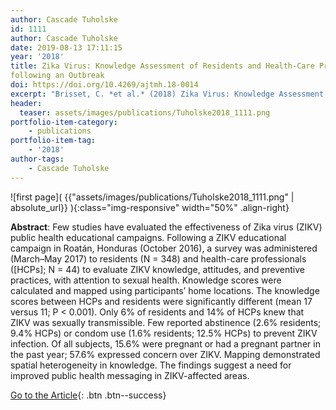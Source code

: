 ```yaml
---
author: Cascade Tuholske
id: 1111
author: Cascade Tuholske 
date: 2019-08-13 17:11:15   
year: '2018'
title: Zika Virus: Knowledge Assessment of Residents and Health-Care Providers in Roat ´an, Honduras,
following an Outbreak
doi: https://doi.org/10.4269/ajtmh.18-0014
excerpt: "Brisset, C. *et al.* (2018) Zika Virus: Knowledge Assessment of Residents and Health-Care Providers in Roatán, Honduras, following an Outbreak, doi:h10.4269/ajtmh.18-0014"
header:
  teaser: assets/images/publications/Tuholske2018_1111.png
portfolio-item-category:
    - publications
portfolio-item-tag:
    - '2018'
author-tags: 
    - Cascade Tuholske
---
```


![first page]( {{"assets/images/publications/Tuholske2018_1111.png" | absolute_url}} ){:class="img-responsive" width="50%" .align-right}

**Abstract**: Few studies have evaluated the effectiveness of Zika virus (ZIKV) public health educational campaigns. Following a ZIKV educational campaign in Roatán, Honduras (October 2016), a survey was administered (March–May 2017) to residents (N = 348) and health-care professionals ([HCPs]; N = 44) to evaluate ZIKV knowledge, attitudes, and preventive practices, with attention to sexual health. Knowledge scores were calculated and mapped using participants’ home locations. The knowledge scores between HCPs and residents were significantly different (mean 17 versus 11; P < 0.001). Only 6% of residents and 14% of HCPs knew that ZIKV was sexually transmissible. Few reported abstinence (2.6% residents; 9.4% HCPs) or condom use (1.6% residents; 12.5% HCPs) to prevent ZIKV infection. Of all subjects, 15.6% were pregnant or had a pregnant partner in the past year; 57.6% expressed concern over ZIKV. Mapping demonstrated spatial heterogeneity in knowledge. The findings suggest a need for improved public health messaging in ZIKV-affected areas.

[Go to the Article](https://www.ajtmh.org/content/journals/10.4269/ajtmh.18-0014#abstract_content){: .btn .btn--success}
 



